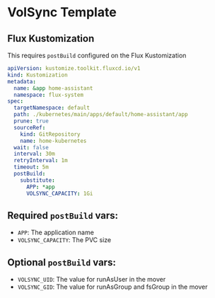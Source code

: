 # VolSync Template

## Flux Kustomization

This requires `postBuild` configured on the Flux Kustomization

```yaml
apiVersion: kustomize.toolkit.fluxcd.io/v1
kind: Kustomization
metadata:
  name: &app home-assistant
  namespace: flux-system
spec:
  targetNamespace: default
  path: ./kubernetes/main/apps/default/home-assistant/app
  prune: true
  sourceRef:
    kind: GitRepository
    name: home-kubernetes
  wait: false
  interval: 30m
  retryInterval: 1m
  timeout: 5m
  postBuild:
    substitute:
      APP: *app
      VOLSYNC_CAPACITY: 1Gi
```

## Required `postBuild` vars:

- `APP`: The application name
- `VOLSYNC_CAPACITY`: The PVC size

## Optional `postBuild` vars:

- `VOLSYNC_UID`: The value for runAsUser in the mover
- `VOLSYNC_GID`: The value for runAsGroup and fsGroup in the mover

